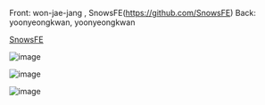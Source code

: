 Front: won-jae-jang , SnowsFE(https://github.com/SnowsFE) Back: yoonyeongkwan, yoonyeongkwan

<a href = "https://github.com/SnowsFE">SnowsFE<a/>

![image](https://github.com/won-jae-jang/code-room/assets/108388488/628980cf-11b1-4126-9ce6-02d68d4bc3cd)

![image](https://github.com/won-jae-jang/code-room/assets/108388488/7b1a66d2-3323-41f9-bf4c-dae18c68fb72)

![image](https://github.com/won-jae-jang/code-room/assets/108388488/93bc5c44-82a2-4b7e-9080-f520f10e6792)
